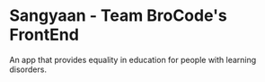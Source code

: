 # Sangyaan - Team BroCode's FrontEnd

An app that provides equality in education for people with learning disorders.
